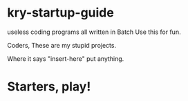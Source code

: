 # kry-startup-guide
useless coding programs all written in Batch
Use this for fun. 


Coders, These are my stupid projects.

Where it says "insert-here" put anything.
# Starters, play!
